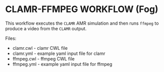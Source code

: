 # CLAMR-FFMPEG WORKFLOW (Fog)

This workflow executes the `CLAMR` AMR simulation and then runs `ffmpeg` to produce a video from the `CLAMR` output.

Files:
* clamr.cwl - clamr CWL file
* clamr.yml - example yaml input file for clamr
* ffmpeg.cwl - ffmpeg CWL file
* ffmpeg.yml - example yaml input file for ffmpeg
